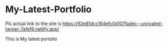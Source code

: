 # My-Latest-Portfolio
Pls actual link to the site is https://62e81dcc164efc0d107fadec--unrivaled-tarsier-7afef9.netlify.app/

This is My latest portolio
